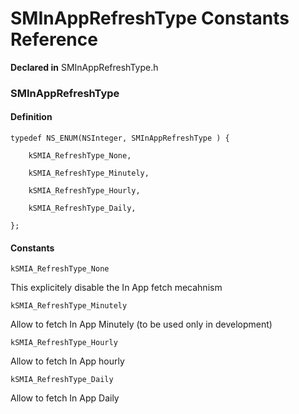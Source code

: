 # SMInAppRefreshType Constants Reference

**Declared in** SMInAppRefreshType.h  

### SMInAppRefreshType

#### Definition
    typedef NS_ENUM(NSInteger, SMInAppRefreshType ) {   
        
        kSMIA_RefreshType_None,
        
        kSMIA_RefreshType_Minutely,
        
        kSMIA_RefreshType_Hourly,
        
        kSMIA_RefreshType_Daily,
        
    };

#### Constants

<a name="" title="kSMIA_RefreshType_None"></a><code>kSMIA_RefreshType_None</code>

This explicitely disable the In App fetch  mecahnism

<a name="" title="kSMIA_RefreshType_Minutely"></a><code>kSMIA_RefreshType_Minutely</code>

Allow to fetch In App Minutely (to be used only in development)

<a name="" title="kSMIA_RefreshType_Hourly"></a><code>kSMIA_RefreshType_Hourly</code>

Allow to fetch In App hourly

<a name="" title="kSMIA_RefreshType_Daily"></a><code>kSMIA_RefreshType_Daily</code>

Allow to fetch In App Daily

